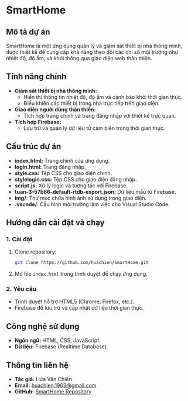 # SmartHome

## Mô tả dự án
SmartHome là một ứng dụng quản lý và giám sát thiết bị nhà thông minh, được thiết kế để cung cấp khả năng theo dõi các chỉ số môi trường như nhiệt độ, độ ẩm, và khói thông qua giao diện web thân thiện.

## Tính năng chính
- **Giám sát thiết bị nhà thông minh:**
  - Hiển thị thông tin nhiệt độ, độ ẩm và cảnh báo khói thời gian thực.
  - Điều khiển các thiết bị trong nhà trực tiếp trên giao diện.
- **Giao diện người dùng thân thiện:**
  - Tích hợp trang chính và trang đăng nhập với thiết kế trực quan.
- **Tích hợp Firebase:**
  - Lưu trữ và quản lý dữ liệu từ cảm biến trong thời gian thực.

## Cấu trúc dự án
- **index.html:** Trang chính của ứng dụng.
- **login.html:** Trang đăng nhập.
- **style.css:** Tệp CSS cho giao diện chính.
- **stylelogin.css:** Tệp CSS cho giao diện đăng nhập.
- **script.js:** Xử lý logic và tương tác với Firebase.
- **tuan-3-57b86-default-rtdb-export.json:** Dữ liệu mẫu từ Firebase.
- **img/**: Thư mục chứa hình ảnh sử dụng trong giao diện.
- **.vscode/**: Cấu hình môi trường làm việc cho Visual Studio Code.

## Hướng dẫn cài đặt và chạy
### 1. Cài đặt
1. Clone repository:
   ```bash
   git clone https://github.com/huachien/SmartHome.git
   ```
2. Mở file `index.html` trong trình duyệt để chạy ứng dụng.

### 2. Yêu cầu
- Trình duyệt hỗ trợ HTML5 (Chrome, Firefox, etc.).
- Firebase để lưu trữ và cập nhật dữ liệu thời gian thực.

## Công nghệ sử dụng
- **Ngôn ngữ:** HTML, CSS, JavaScript.
- **Dữ liệu:** Firebase (Realtime Database).

## Thông tin liên hệ
- **Tác giả:** Hứa Văn Chiến
- **Email:** huachien.1903@gmail.com
- **GitHub:** [SmartHome Repository](https://github.com/huachien/SmartHome)
